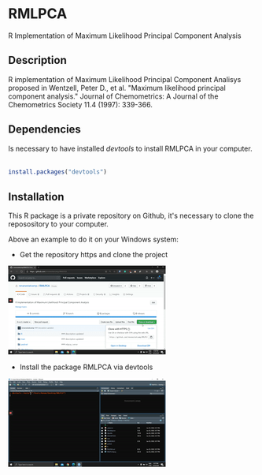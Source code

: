 # RMLPCA
R Implementation of Maximum Likelihood Principal Component Analysis

## Description

R implementation of Maximum Likelihood Principal Component Analisys
    proposed in Wentzell, Peter D., et al. "Maximum likelihood principal 
    component analysis." Journal of Chemometrics: A Journal of the Chemometrics
    Society 11.4 (1997): 339-366.

## Dependencies 

Is necessary to have installed _devtools_ to install RMLPCA in your computer.

``` R

install.packages("devtools")

```

## Installation

This R package is a private repository on Github, it's necessary to clone the reposository to your computer.

Above an example to do it on your Windows system:

* Get the repository https and clone the project 

![cloning tutorial](www/first.gif)

* Install the package RMLPCA via devtools

![installation tutorial](www/second.gif)


